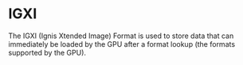 # IGXI
The IGXI (Ignis Xtended Image) Format is used to store data that can immediately be loaded by the GPU after a format lookup (the formats supported by the GPU). 
